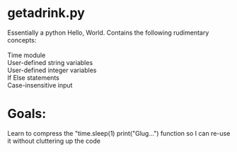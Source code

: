 # getadrink.py
Essentially a python Hello, World. Contains the following rudimentary concepts:
\
\
Time module
\
User-defined string variables
\
User-defined integer variables
\
If Else statements
\
Case-insensitive input
# Goals:
Learn to compress the "time.sleep(1) print("Glug...") function so I can re-use it without cluttering up the code
